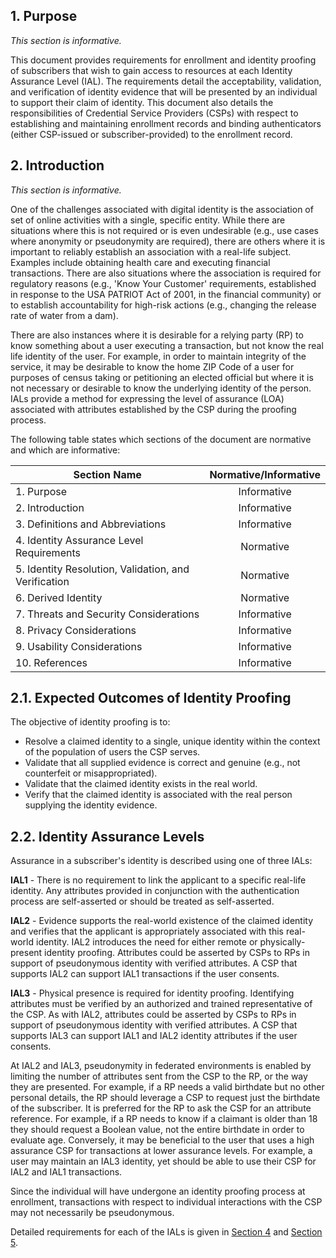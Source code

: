 <a name="sec1"></a>

<div class="breaker"></div>

## 1. <a name="purpose"></a> Purpose

_This section is informative._

This document provides requirements for enrollment and identity proofing of subscribers that wish to gain access to resources at each Identity Assurance Level (IAL).  The requirements detail the acceptability, validation, and verification of identity evidence that will be presented by an individual to support their claim of identity. This document also details the responsibilities of Credential Service Providers (CSPs) with respect to establishing and maintaining enrollment records and binding authenticators (either CSP-issued or subscriber-provided) to the enrollment record. 

<a name="sec2"></a>

## 2. <a name="intro"></a> Introduction

_This section is informative._

One of the challenges associated with digital identity is the association of set of online activities with a single, specific entity. While there are situations where this is not required or is even undesirable (e.g., use cases where anonymity or pseudonymity are required), there are others where it is important to reliably establish an association with a real-life subject. Examples include obtaining health care and executing financial transactions. There are also situations where the association is required for regulatory reasons (e.g., 'Know Your Customer' requirements, established in response to the USA PATRIOT Act of 2001, in the financial community) or to establish accountability for high-risk actions (e.g., changing the release rate of water from a dam).

There are also instances where it is desirable for a relying party (RP) to know something about a user executing a transaction, but not know the real life identity of the user.  For example, in order to maintain integrity of the service, it may be desirable to know the home ZIP Code of a user for purposes of census taking or petitioning an elected official but where it is not necessary or desirable to know the underlying identity of the person. IALs provide a method for expressing the level of assurance (LOA) associated with attributes established by the CSP during the proofing process.

The following table states which sections of the document are normative and which are informative:

|Section Name|Normative/Informative|
|----|:--:|
|1. Purpose|Informative|
|2. Introduction|Informative|
|3. Definitions and Abbreviations|Informative|
|4. Identity Assurance Level Requirements|Normative|
|5. Identity Resolution, Validation, and Verification|Normative|
|6. Derived Identity|Normative|
|7. Threats and Security Considerations|Informative|
|8. Privacy Considerations|Informative|
|9. Usability Considerations|Informative|
|10. References|Informative|

## 2.1. Expected Outcomes of Identity Proofing

The objective of identity proofing is to:  

* Resolve a claimed identity to a single, unique identity within the context of the population of users the CSP serves.
* Validate that all supplied evidence is correct and genuine (e.g., not counterfeit or misappropriated).
* Validate that the claimed identity exists in the real world.
* Verify that the claimed identity is associated with the real person supplying the identity evidence.

## 2.2. Identity Assurance Levels

Assurance in a subscriber's identity is described using one of three IALs: 

**IAL1** - There is no requirement to link the applicant to a specific real-life identity. Any attributes provided in conjunction with the authentication process are self-asserted or should be treated as self-asserted.

**IAL2** - Evidence supports the real-world existence of the claimed identity and verifies that the applicant is appropriately associated with this real-world identity. IAL2 introduces the need for either remote or physically-present identity proofing. Attributes could be asserted by CSPs to RPs in support of pseudonymous identity with verified attributes. A CSP that supports IAL2 can support IAL1 transactions if the user consents.

**IAL3** - Physical presence is required for identity proofing. Identifying attributes must be verified by an authorized and trained representative of the CSP. As with IAL2, attributes could be asserted by CSPs to RPs in support of pseudonymous identity with verified attributes.  A CSP that supports IAL3 can support IAL1 and IAL2 identity attributes if the user consents.

At IAL2 and IAL3, pseudonymity in federated environments is enabled by limiting the number of attributes sent from the CSP to the RP, or the way they are presented. For example, if a RP needs a valid birthdate but no other personal details, the RP should leverage a CSP to request just the birthdate of the subscriber. It is preferred for the RP to ask the CSP for an attribute reference. For example, if a RP needs to know if a claimant is older than 18 they should request a Boolean value, not the entire birthdate in order to evaluate age. Conversely, it may be beneficial to the user that uses a high assurance CSP for transactions at lower assurance levels.  For example, a user may maintain an IAL3 identity, yet should be able to use their CSP for IAL2 and IAL1 transactions.

Since the individual will have undergone an identity proofing process at enrollment, transactions with respect to individual interactions with the CSP may not necessarily be pseudonymous.

Detailed requirements for each of the IALs is given in [Section 4](#ial-section) and [Section 5](#ipv-section).
